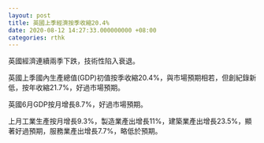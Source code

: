 ```yaml
---
layout: post
title: 英國上季經濟按季收縮20.4%
date: 2020-08-12 14:27:33.000000000 +08:00
categories: rthk
---
```


英國經濟連續兩季下跌，技術性陷入衰退。

英國上季國內生產總值(GDP)初值按季收縮20.4%，與市場預期相若，但創紀錄新低，按年收縮21.7%，好過市場預期。

英國6月GDP按月增長8.7%，好過市場預期。

上月工業生產按月增長9.3%，製造業產出增長11%，建築業產出增長23.5%，顯著好過預期，服務業產出增長7.7%，略低於預期。

